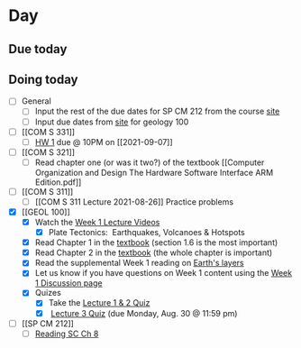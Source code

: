

# Day 

## Due today


## Doing today
- [ ] General
	- [ ]  Input the rest of the due dates for SP CM 212 from the course [site](https://canvas.iastate.edu/courses/84042/modules#module_495984)
	- [ ]  Input due dates from [site](https://canvas.iastate.edu/courses/82791/pages/what-is-the-schedule-of-lectures-assignments-etc-dot?module_item_id=3779819) for geology 100
- [ ] [[COM S 331]]
	- [ ] [HW 1](https://canvas.iastate.edu/courses/86358/assignments/1529811) due @ 10PM on [[2021-09-07]]
- [ ] [[COM S 321]]
	- [ ] Read chapter one (or was it two?) of the textbook [[Computer Organization and Design The Hardware Software Interface ARM Edition.pdf]]
- [ ] [[COM S 311]]
	- [ ] [[COM S 311 Lecture 2021-08-26]] Practice problems
- [x] [[GEOL 100]]
	-  [x] Watch the [Week 1 Lecture Videos](https://canvas.iastate.edu/courses/82791/pages/week-1-lecture-videos "Week 1 Lecture Videos")
		-  [x] Plate Tectonics:  Earthquakes, Volcanoes & Hotspots

 	- [x]  Read Chapter 1 in the [textbook](https://canvas.iastate.edu/courses/82791/external_tools/4157) (section 1.6 is the most important)
	- [x]  Read Chapter 2 in the [textbook](https://canvas.iastate.edu/courses/82791/external_tools/4157) (the whole chapter is important)
	-   [x] [](https://canvas.iastate.edu/courses/71354/pages/week-1-lectures "Week 1 Lectures")Read the supplemental Week 1 reading on [Earth's layers](https://canvas.iastate.edu/courses/82791/pages/supplemental-reading-layers-in-earths-interior "Supplemental Reading - Layers in Earth's Interior")
 	- [x]   Let us know if you have questions on Week 1 content using the [Week 1 Discussion page](https://canvas.iastate.edu/courses/82791/discussion_topics/957289 "Have questions on Week 1 content?")
	- [x] Quizes
		- [x]   Take the [Lecture 1 & 2 Quiz](https://canvas.iastate.edu/courses/82791/quizzes/343323 "Lecture 1 & 2 Quiz") 
		- [x]    [Lecture 3 Quiz](https://canvas.iastate.edu/courses/82791/quizzes/343322 "Lecture 3 Quiz") (due Monday, Aug. 30 @ 11:59 pm)
- [ ]   [[SP CM 212]]
	- [ ] [Reading SC Ch 8](https://canvas.iastate.edu/courses/84042/assignments/1475601?module_item_id=3822502)